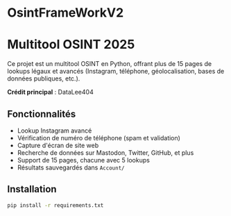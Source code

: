 # OsintFrameWorkV2
# Multitool OSINT 2025

Ce projet est un multitool OSINT en Python, offrant plus de 15 pages de lookups légaux et avancés (Instagram, téléphone, géolocalisation, bases de données publiques, etc.).

**Crédit principal** : DataLee404

## Fonctionnalités

- Lookup Instagram avancé
- Vérification de numéro de téléphone (spam et validation)
- Capture d'écran de site web
- Recherche de données sur Mastodon, Twitter, GitHub, et plus
- Support de 15 pages, chacune avec 5 lookups
- Résultats sauvegardés dans `Account/`

## Installation

```bash
pip install -r requirements.txt
